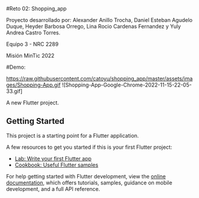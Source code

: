 #Reto 02: Shopping_app

Proyecto desarrollado por: Alexander Anillo Trocha, Daniel Esteban Agudelo Duque, Heyder Barbosa Orrego, Lina Rocio Cardenas Fernandez y Yuly Andrea Castro Torres.

Equipo 3 - NRC 2289

Misión MinTic 2022

#Demo:

https://raw.githubusercontent.com/catoyu/shopping_app/master/assets/images/Shopping-App.gif
![Shopping-App-Google-Chrome-2022-11-15-22-05-33.gif]


A new Flutter project.

## Getting Started

This project is a starting point for a Flutter application.

A few resources to get you started if this is your first Flutter project:

- [Lab: Write your first Flutter app](https://docs.flutter.dev/get-started/codelab)
- [Cookbook: Useful Flutter samples](https://docs.flutter.dev/cookbook)

For help getting started with Flutter development, view the
[online documentation](https://docs.flutter.dev/), which offers tutorials,
samples, guidance on mobile development, and a full API reference.
